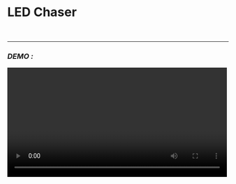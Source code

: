 <h1>LED Chaser</h1> <br>
<hr>
<i><h3>DEMO :</h3></i>
<video autoplay width="500px" height=auto>

<video>